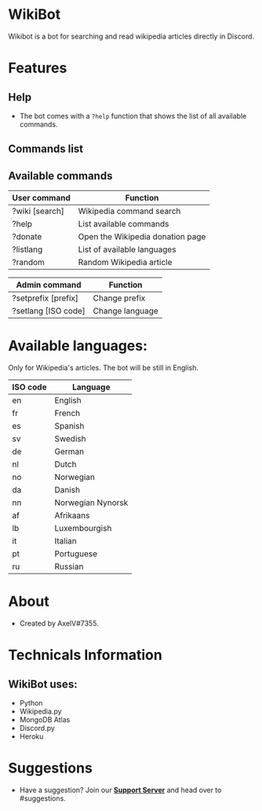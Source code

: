 # WikiBot

Wikibot is a bot for searching and read wikipedia articles directly in Discord.

# Features

## Help

* The bot comes with a `?help` function that shows the list of all available commands.

## Commands list
## Available commands
| User command | Function                         |
----------|---------------------------------
| ?wiki [search]   | Wikipedia command search  |
| ?help     | List available commands             |
| ?donate   | Open the Wikipedia donation page    |
| ?listlang   | List of available languages     |
| ?random   | Random Wikipedia article    |


| Admin command | Function                        |
----------|---------------------------------
| ?setprefix [prefix] | Change prefix             |
| ?setlang [ISO code] | Change language |                |

# Available languages:
Only for Wikipedia's articles. The bot will be still in English.

| ISO code | Language                        |
----------|---------------------------------
| en | English |
| fr | French |
| es | Spanish |
| sv | Swedish |
| de | German |
| nl | Dutch |
| no | Norwegian |
| da | Danish |
| nn | Norwegian Nynorsk |
| af | Afrikaans |
| lb | Luxembourgish |
| it | Italian|
| pt | Portuguese |
| ru | Russian |

# About

* Created by AxelV#7355.

# Technicals Information
## WikiBot uses:

* Python
* Wikipedia.py
* MongoDB Atlas
* Discord.py
* Heroku

# Suggestions

* Have a suggestion? Join our [**Support Server**](https://discord.gg/ZUAkUJZDxh) and head over to #suggestions. 

